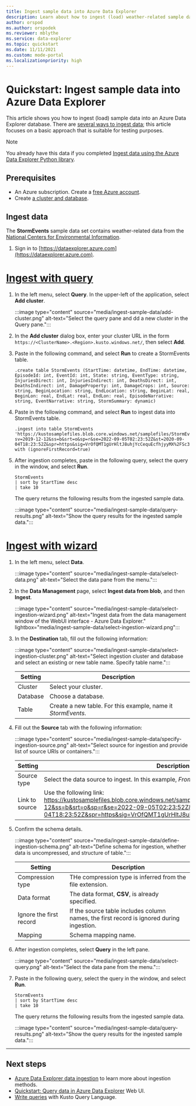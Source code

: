 ```yaml
---
title: Ingest sample data into Azure Data Explorer
description: Learn about how to ingest (load) weather-related sample data into Azure Data Explorer.
author: orspod
ms.author: orspodek
ms.reviewer: mblythe
ms.service: data-explorer
ms.topic: quickstart
ms.date: 11/11/2021
ms.custom: mode-portal
ms.localizationpriority: high
---
```


# Quickstart: Ingest sample data into Azure Data Explorer

This article shows you how to ingest (load) sample data into an Azure Data Explorer database. There are [several ways to ingest data](ingest-data-overview.md); this article focuses on a basic approach that is suitable for testing purposes.

> [!NOTE]
> You already have this data if you completed [Ingest data using the Azure Data Explorer Python library](python-ingest-data.md).

## Prerequisites

* An Azure subscription. Create a [free Azure account](https://azure.microsoft.com/free/).
* Create [a cluster and database](create-cluster-database-portal.md).

## Ingest data

The **StormEvents** sample data set contains weather-related data from the [National Centers for Environmental Information](https://www.ncdc.noaa.gov/stormevents/).

1. Sign in to [https://dataexplorer.azure.com](https://dataexplorer.azure.com).

# [Ingest with query](#tab/ingest-query)

1. In the left menu, select **Query**. In the upper-left of the application, select **Add cluster**.

    :::image type="content" source="media/ingest-sample-data/add-cluster.png" alt-text="Select the query pane and dd a new cluster in the Query pane.":::

1. In the **Add cluster** dialog box, enter your cluster URL in the form `https://<ClusterName>.<Region>.kusto.windows.net/`, then select **Add**.

1. Paste in the following command, and select **Run** to create a StormEvents table.

    ```Kusto
    .create table StormEvents (StartTime: datetime, EndTime: datetime, EpisodeId: int, EventId: int, State: string, EventType: string, InjuriesDirect: int, InjuriesIndirect: int, DeathsDirect: int, DeathsIndirect: int, DamageProperty: int, DamageCrops: int, Source: string, BeginLocation: string, EndLocation: string, BeginLat: real, BeginLon: real, EndLat: real, EndLon: real, EpisodeNarrative: string, EventNarrative: string, StormSummary: dynamic)
    ```

1. Paste in the following command, and select **Run** to ingest data into StormEvents table.

    ```Kusto
    .ingest into table StormEvents 'https://kustosamplefiles.blob.core.windows.net/samplefiles/StormEvents.csv?sv=2019-12-12&ss=b&srt=o&sp=r&se=2022-09-05T02:23:52Z&st=2020-09-04T18:23:52Z&spr=https&sig=VrOfQMT1gUrHltJ8uhjYcCequEcfhjyyMX%2FSc3xsCy4%3D' with (ignoreFirstRecord=true)
    ```

1. After ingestion completes, paste in the following query, select the query in the window, and select **Run**.

    ```Kusto
    StormEvents
    | sort by StartTime desc
    | take 10
    ```

    The query returns the following results from the ingested sample data.

    :::image type="content" source="media/ingest-sample-data/query-results.png" alt-text="Show the query results for the ingested sample data.":::

# [Ingest with wizard](#tab/one-click-ingest)

1. In the left menu, select **Data**. 

    :::image type="content" source="media/ingest-sample-data/select-data.png" alt-text="Select the data pane from the menu.":::

1. In the **Data Management** page, select **Ingest data from blob**, and then **Ingest**. 
      
      :::image type="content" source="media/ingest-sample-data/select-ingestion-wizard.png" alt-text="Ingest data from the data management window of the WebUI interface - Azure Data Explorer." lightbox="media/ingest-sample-data/select-ingestion-wizard.png":::

1. In the **Destination** tab, fill out the following information:

    :::image type="content" source="media/ingest-sample-data/select-ingestion-cluster.png" alt-text="Select ingestion cluster and  database and select an existing or new table name. Specify table name.":::

    | Setting | Description|
    |---|---|
    |Cluster | Select your cluster. |
    |Database | Choose a database. |
    |Table | Create a new table. For this example, name it *StormEvents*. |

    
1. Fill out the **Source** tab with the following information:

    :::image type="content" source="media/ingest-sample-data/specify-ingestion-source.png" alt-text="Select source for ingestion and provide list of source URIs or containers.":::

    | Setting | Description|
    |---|---|
    | Source type | Select the data source to ingest. In this example, *From blob* is already selected. |
    | Link to source | Use the following link: https://kustosamplefiles.blob.core.windows.net/samplefiles/StormEvents.csv?sv=2019-12-12&ss=b&srt=o&sp=r&se=2022-09-05T02:23:52Z&st=2020-09-04T18:23:52Z&spr=https&sig=VrOfQMT1gUrHltJ8uhjYcCequEcfhjyyMX%2FSc3xsCy4%3D. |
   

1. Confirm the schema details.

    :::image type="content" source="media/ingest-sample-data/define-ingestion-schema.png" alt-text="Define schema for ingestion, whether data is uncompressed, and structure of table.":::

    | Setting | Description|
    |---|---|
    | Compression type | THe compression type is inferred from the file extension. |
    | Data format | The data format, **CSV**, is already specified. | 
    | Ignore the first record | If the source table includes column names, the first record is ignored during ingestion.  | 
    | Mapping | Schema mapping name. | 

1. After ingestion completes, select **Query** in the left pane. 

    :::image type="content" source="media/ingest-sample-data/select-query.png" alt-text="Select the data pane from the menu.":::

1. Paste in the following query, select the query in the window, and select **Run**.

    ```Kusto
    StormEvents
    | sort by StartTime desc
    | take 10
    ```

    The query returns the following results from the ingested sample data.

    :::image type="content" source="media/ingest-sample-data/query-results.png" alt-text="Show the query results for the ingested sample data.":::
---

## Next steps

* [Azure Data Explorer data ingestion](ingest-data-overview.md) to learn more about ingestion methods.
* [Quickstart: Query data in Azure Data Explorer](web-query-data.md) Web UI.
* [Write queries](write-queries.md) with Kusto Query Language.
